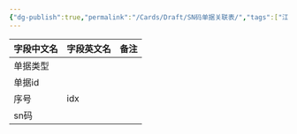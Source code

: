 ```yaml
---
{"dg-publish":true,"permalink":"/Cards/Draft/SN码单据关联表/","tags":["江淮毅昌/蝶创I-MES/MES"]}
---
```



| **字段中文名** | **字段英文名** | **备注** |
| --------- | --------- | ------ |
| 单据类型      |           |        |
| 单据id      |           |        |
| 序号        | idx       |        |
| sn码       |           |        |
